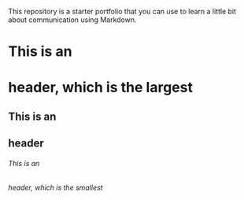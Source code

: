 This repository is a starter portfolio that you can use to learn a little bit about communication using Markdown.

# This is an <h1> header, which is the largest
## This is an <h2> header
###### This is an <h6> header, which is the smallest
